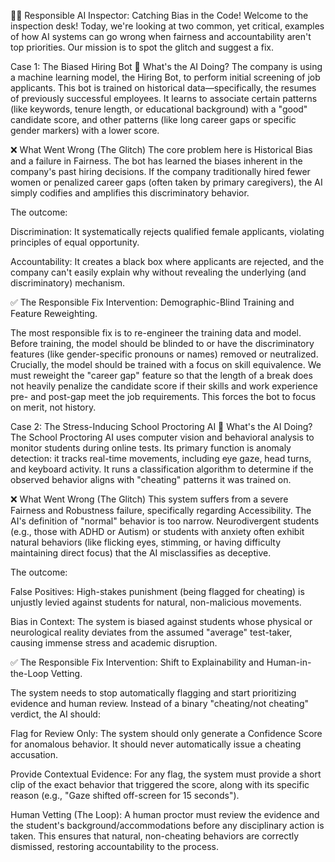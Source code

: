 🕵️‍♂️ Responsible AI Inspector: Catching Bias in the Code!
Welcome to the inspection desk! Today, we're looking at two common, yet critical, examples of how AI systems can go wrong when fairness and accountability aren't top priorities. Our mission is to spot the glitch and suggest a fix.

Case 1: The Biased Hiring Bot
🚨 What's the AI Doing?
The company is using a machine learning model, the Hiring Bot, to perform initial screening of job applicants. This bot is trained on historical data—specifically, the resumes of previously successful employees. It learns to associate certain patterns (like keywords, tenure length, or educational background) with a "good" candidate score, and other patterns (like long career gaps or specific gender markers) with a lower score.

❌ What Went Wrong (The Glitch)
The core problem here is Historical Bias and a failure in Fairness. The bot has learned the biases inherent in the company's past hiring decisions. If the company traditionally hired fewer women or penalized career gaps (often taken by primary caregivers), the AI simply codifies and amplifies this discriminatory behavior.

The outcome:

Discrimination: It systematically rejects qualified female applicants, violating principles of equal opportunity.

Accountability: It creates a black box where applicants are rejected, and the company can't easily explain why without revealing the underlying (and discriminatory) mechanism.

✅ The Responsible Fix
Intervention: Demographic-Blind Training and Feature Reweighting.

The most responsible fix is to re-engineer the training data and model. Before training, the model should be blinded to or have the discriminatory features (like gender-specific pronouns or names) removed or neutralized. Crucially, the model should be trained with a focus on skill equivalence. We must reweight the "career gap" feature so that the length of a break does not heavily penalize the candidate score if their skills and work experience pre- and post-gap meet the job requirements. This forces the bot to focus on merit, not history.

Case 2: The Stress-Inducing School Proctoring AI
🚨 What's the AI Doing?
The School Proctoring AI uses computer vision and behavioral analysis to monitor students during online tests. Its primary function is anomaly detection: it tracks real-time movements, including eye gaze, head turns, and keyboard activity. It runs a classification algorithm to determine if the observed behavior aligns with "cheating" patterns it was trained on.

❌ What Went Wrong (The Glitch)
This system suffers from a severe Fairness and Robustness failure, specifically regarding Accessibility. The AI's definition of "normal" behavior is too narrow. Neurodivergent students (e.g., those with ADHD or Autism) or students with anxiety often exhibit natural behaviors (like flicking eyes, stimming, or having difficulty maintaining direct focus) that the AI misclassifies as deceptive.

The outcome:

False Positives: High-stakes punishment (being flagged for cheating) is unjustly levied against students for natural, non-malicious movements.

Bias in Context: The system is biased against students whose physical or neurological reality deviates from the assumed "average" test-taker, causing immense stress and academic disruption.

✅ The Responsible Fix
Intervention: Shift to Explainability and Human-in-the-Loop Vetting.

The system needs to stop automatically flagging and start prioritizing evidence and human review. Instead of a binary "cheating/not cheating" verdict, the AI should:

Flag for Review Only: The system should only generate a Confidence Score for anomalous behavior. It should never automatically issue a cheating accusation.

Provide Contextual Evidence: For any flag, the system must provide a short clip of the exact behavior that triggered the score, along with its specific reason (e.g., "Gaze shifted off-screen for 15 seconds").

Human Vetting (The Loop): A human proctor must review the evidence and the student's background/accommodations before any disciplinary action is taken. This ensures that natural, non-cheating behaviors are correctly dismissed, restoring accountability to the process.
